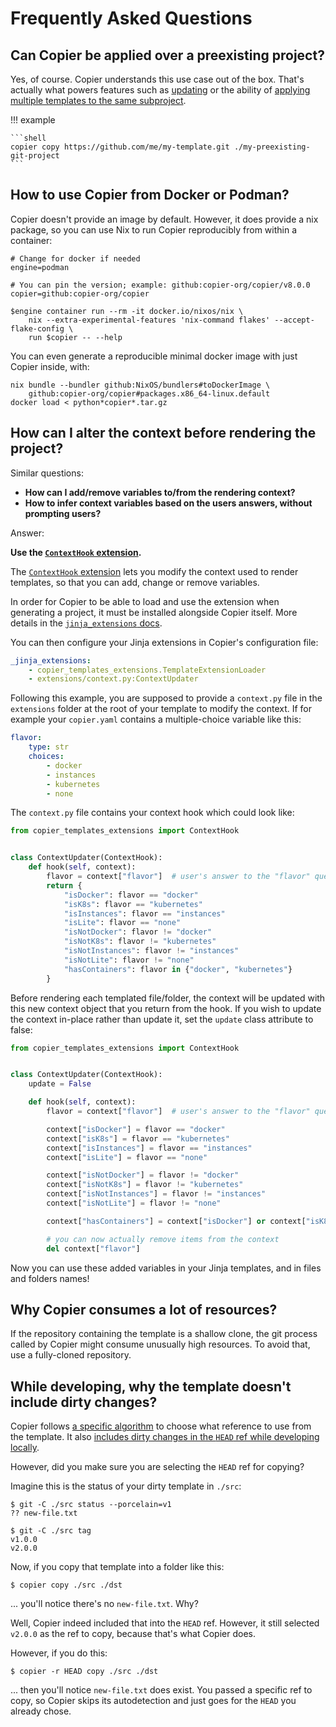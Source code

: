 # Frequently Asked Questions

## Can Copier be applied over a preexisting project?

Yes, of course. Copier understands this use case out of the box. That's actually what
powers features such as [updating](../updating) or the ability of
[applying multiple templates to the same subproject](../configuring#applying-multiple-templates-to-the-same-subproject).

!!! example

    ```shell
    copier copy https://github.com/me/my-template.git ./my-preexisting-git-project
    ```

## How to use Copier from Docker or Podman?

Copier doesn't provide an image by default. However, it does provide a nix package, so
you can use Nix to run Copier reproducibly from within a container:

```shell
# Change for docker if needed
engine=podman

# You can pin the version; example: github:copier-org/copier/v8.0.0
copier=github:copier-org/copier

$engine container run --rm -it docker.io/nixos/nix \
    nix --extra-experimental-features 'nix-command flakes' --accept-flake-config \
    run $copier -- --help
```

You can even generate a reproducible minimal docker image with just Copier inside, with:

```shell
nix bundle --bundler github:NixOS/bundlers#toDockerImage \
    github:copier-org/copier#packages.x86_64-linux.default
docker load < python*copier*.tar.gz
```

## How can I alter the context before rendering the project?

Similar questions:

-   **How can I add/remove variables to/from the rendering context?**
-   **How to infer context variables based on the users answers, without prompting
    users?**

Answer:

**Use the [`ContextHook` extension][context-hook].**

The [`ContextHook` extension][context-hook] lets you modify the context used to render
templates, so that you can add, change or remove variables.

[context-hook]:
    https://github.com/copier-org/copier-templates-extensions#context-hook-extension

In order for Copier to be able to load and use the extension when generating a project,
it must be installed alongside Copier itself. More details in the
[`jinja_extensions` docs](#jinja_extensions).

You can then configure your Jinja extensions in Copier's configuration file:

```yaml title="copier.yaml"
_jinja_extensions:
    - copier_templates_extensions.TemplateExtensionLoader
    - extensions/context.py:ContextUpdater
```

Following this example, you are supposed to provide a `context.py` file in the
`extensions` folder at the root of your template to modify the context. If for example
your `copier.yaml` contains a multiple-choice variable like this:

```yaml title="copier.yaml"
flavor:
    type: str
    choices:
        - docker
        - instances
        - kubernetes
        - none
```

The `context.py` file contains your context hook which could look like:

```python title="extensions/context.py"
from copier_templates_extensions import ContextHook


class ContextUpdater(ContextHook):
    def hook(self, context):
        flavor = context["flavor"]  # user's answer to the "flavor" question
        return {
            "isDocker": flavor == "docker"
            "isK8s": flavor == "kubernetes"
            "isInstances": flavor == "instances"
            "isLite": flavor == "none"
            "isNotDocker": flavor != "docker"
            "isNotK8s": flavor != "kubernetes"
            "isNotInstances": flavor != "instances"
            "isNotLite": flavor != "none"
            "hasContainers": flavor in {"docker", "kubernetes"}
        }
```

Before rendering each templated file/folder, the context will be updated with this new
context object that you return from the hook. If you wish to update the context in-place
rather than update it, set the `update` class attribute to false:

```python title="extensions/context.py"
from copier_templates_extensions import ContextHook


class ContextUpdater(ContextHook):
    update = False

    def hook(self, context):
        flavor = context["flavor"]  # user's answer to the "flavor" question

        context["isDocker"] = flavor == "docker"
        context["isK8s"] = flavor == "kubernetes"
        context["isInstances"] = flavor == "instances"
        context["isLite"] = flavor == "none"

        context["isNotDocker"] = flavor != "docker"
        context["isNotK8s"] = flavor != "kubernetes"
        context["isNotInstances"] = flavor != "instances"
        context["isNotLite"] = flavor != "none"

        context["hasContainers"] = context["isDocker"] or context["isK8s"]

        # you can now actually remove items from the context
        del context["flavor"]
```

Now you can use these added variables in your Jinja templates, and in files and folders
names!

## Why Copier consumes a lot of resources?

If the repository containing the template is a shallow clone, the git process called by
Copier might consume unusually high resources. To avoid that, use a fully-cloned
repository.

## While developing, why the template doesn't include dirty changes?

Copier follows [a specific algorithm](./configuring.md#templates-versions) to choose
what reference to use from the template. It also
[includes dirty changes in the `HEAD` ref while developing locally](./configuring.md#copying-dirty-changes).

However, did you make sure you are selecting the `HEAD` ref for copying?

Imagine this is the status of your dirty template in `./src`:

```shell
$ git -C ./src status --porcelain=v1
?? new-file.txt

$ git -C ./src tag
v1.0.0
v2.0.0
```

Now, if you copy that template into a folder like this:

```shell
$ copier copy ./src ./dst
```

... you'll notice there's no `new-file.txt`. Why?

Well, Copier indeed included that into the `HEAD` ref. However, it still selected
`v2.0.0` as the ref to copy, because that's what Copier does.

However, if you do this:

```shell
$ copier -r HEAD copy ./src ./dst
```

... then you'll notice `new-file.txt` does exist. You passed a specific ref to copy, so
Copier skips its autodetection and just goes for the `HEAD` you already chose.
